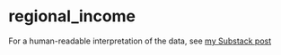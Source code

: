 # regional_income
For a human-readable interpretation of the data, see [my Substack post](https://darchecha.substack.com/p/the-mystery-of-jewish-economics)
